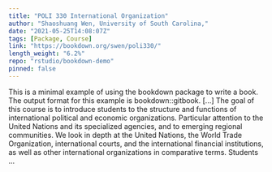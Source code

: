 ```yaml
---
title: "POLI 330 International Organization"
author: "Shaoshuang Wen, University of South Carolina,"
date: "2021-05-25T14:08:07Z"
tags: [Package, Course]
link: "https://bookdown.org/swen/poli330/"
length_weight: "6.2%"
repo: "rstudio/bookdown-demo"
pinned: false
---
```


This is a minimal example of using the bookdown package to write a book. The output format for this example is bookdown::gitbook. [...] The goal of this course is to introduce students to the structure and functions of international political and economic organizations. Particular attention to the United Nations and its specialized agencies, and to emerging regional communities. We look in depth at the United Nations, the World Trade Organization, international courts, and the international financial institutions, as well as other international organizations in comparative terms. Students ...
